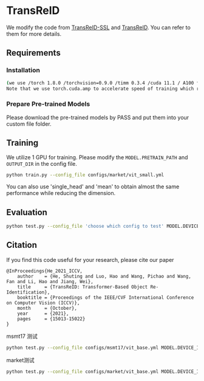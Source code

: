 # TransReID
We modify the code from [TransReID-SSL](https://github.com/damo-cv/TransReID-SSL) and [TransReID](https://github.com/damo-cv/TransReID). You can refer to them for more details.

## Requirements

### Installation

```bash
(we use /torch 1.8.0 /torchvision=0.9.0 /timm 0.3.4 /cuda 11.1 / A100 for training and evaluation.
Note that we use torch.cuda.amp to accelerate speed of training which requires pytorch >=1.6)
```
### Prepare Pre-trained Models 
Please download the pre-trained models by PASS and put them into your custom file folder.

## Training

We utilize 1  GPU for training. Please modify the `MODEL.PRETRAIN_PATH` and `OUTPUT_DIR` in the config file.

```bash
python train.py --config_file configs/market/vit_small.yml
```
You can also use 'single_head' and 'mean' to obtain almost the same performance while reducing the dimension.

## Evaluation

```bash
python test.py --config_file 'choose which config to test' MODEL.DEVICE_ID "('your device id')" TEST.WEIGHT "('your path of trained checkpoints')"
```

## Citation

If you find this code useful for your research, please cite our paper

```
@InProceedings{He_2021_ICCV,
    author    = {He, Shuting and Luo, Hao and Wang, Pichao and Wang, Fan and Li, Hao and Jiang, Wei},
    title     = {TransReID: Transformer-Based Object Re-Identification},
    booktitle = {Proceedings of the IEEE/CVF International Conference on Computer Vision (ICCV)},
    month     = {October},
    year      = {2021},
    pages     = {15013-15022}
}
```
msmt17 测试 
```bash
python test.py --config_file configs/msmt17/vit_base.yml MODEL.DEVICE_ID "('0')" TEST.WEIGHT pre_trained_model/pass_transreid_vit_base.pth
```

market测试
```bash
python test.py --config_file configs/market/vit_base.yml MODEL.DEVICE_ID "('0')" TEST.WEIGHT configs/market/pass_transreid_vit_base.pth 
```

